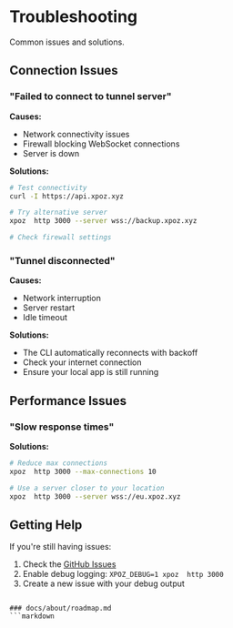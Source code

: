 # Troubleshooting

Common issues and solutions.

## Connection Issues

### "Failed to connect to tunnel server"

**Causes:**
- Network connectivity issues
- Firewall blocking WebSocket connections
- Server is down

**Solutions:**
```bash
# Test connectivity
curl -I https://api.xpoz.xyz

# Try alternative server
xpoz  http 3000 --server wss://backup.xpoz.xyz

# Check firewall settings
```

### "Tunnel disconnected"

**Causes:**
- Network interruption
- Server restart
- Idle timeout

**Solutions:**
- The CLI automatically reconnects with backoff
- Check your internet connection
- Ensure your local app is still running

## Performance Issues

### "Slow response times"

**Solutions:**
```bash
# Reduce max connections
xpoz  http 3000 --max-connections 10

# Use a server closer to your location
xpoz  http 3000 --server wss://eu.xpoz.xyz
```

## Getting Help

If you're still having issues:

1. Check the [GitHub Issues](https://github.com/your-username/xpoz/issues)
2. Enable debug logging: `XPOZ_DEBUG=1 xpoz  http 3000`
3. Create a new issue with your debug output
```

### docs/about/roadmap.md
```markdown